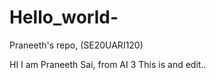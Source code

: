 # Hello_world-
Praneeth's repo, (SE20UARI120)


HI I am Praneeth Sai, from AI 3
This is and edit..

